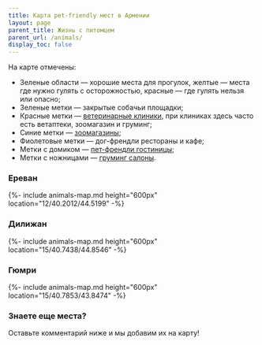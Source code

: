 ```yaml
---
title: Карта pet-friendly мест в Армении
layout: page
parent_title: Жизнь с питомцем
parent_url: /animals/
display_toc: false
---
```


На карте отмечены:

- Зеленые области — хорошие места для прогулок, желтые — места где нужно гулять с осторожностью, красные — где гулять нельзя или опасно;
- Зеленые метки — закрытые собачьи площадки;
- Красные метки — [ветеринарные клиники](vetclinics.md), при клиниках здесь часто есть ветаптеки, зоомагазин и груминг;
- Синие метки — [зоомагазины](shops.md);
- Фиолетовые метки — дог-френдли рестораны и кафе;
- Метки с домиком — [пет-френдли гостиницы](hotels.md);
- Метки с ножницами — [груминг салоны](vetclinics.md#grooming).

### Ереван

{%- include animals-map.md height="600px" location="12/40.2012/44.5199" -%}

### Дилижан

{%- include animals-map.md height="600px" location="15/40.7438/44.8546" -%}

### Гюмри

{%- include animals-map.md height="600px" location="15/40.7853/43.8474" -%}

### Знаете еще места?

Оставьте комментарий ниже и мы добавим их на карту!

